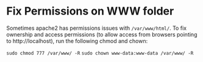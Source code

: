 # Fix Permissions on WWW folder
Sometimes apache2 has permissions issues with `/var/www/html/`. To fix
ownership and access permissions (to allow access from browsers pointing to
http://localhost), run the following chmod and chown:  

`sudo chmod 777 /var/www/ -R`
`sudo chown www-data:www-data /var/www/ -R` 
